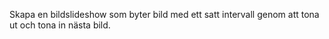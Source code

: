 Skapa en bildslideshow som byter bild med ett satt intervall genom att tona ut och tona in nästa bild. 
